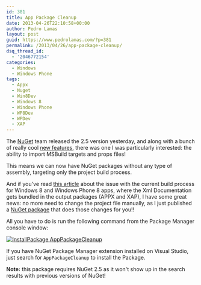 ```yaml
---
id: 381
title: App Package Cleanup
date: 2013-04-26T22:10:58+00:00
author: Pedro Lamas
layout: post
guid: https://www.pedrolamas.com/?p=381
permalink: /2013/04/26/app-package-cleanup/
dsq_thread_id:
  - '2046772154'
categories:
  - Windows
  - Windows Phone
tags:
  - Appx
  - Nuget
  - Win8Dev
  - Windows 8
  - Windows Phone
  - WP8Dev
  - WPDev
  - XAP
---
```


The [NuGet](http://nuget.org) team released the 2.5 version yesterday, and along with a bunch of really cool [new features](http://docs.nuget.org/docs/release-notes/nuget-2.5), there was one I was particularly interested: the ability to import MSBuild targets and props files!

This means we can now have NuGet packages without any type of assembly, targeting only the project build process.

And if you've read [this article](https://www.pedrolamas.com/2013/02/15/reduce-the-size-of-your-xapappx-package-time-to-take-out-the-trash/) about the issue with the current build process for Windows 8 and Windows Phone 8 apps, where the Xml Documentation gets bundled in the output packages (APPX and XAP), I have some great news: no more need to change the project file manually, as I just published a [NuGet package](https://nuget.org/packages/AppPackageCleanup) that does those changes for you!!

All you have to do is run the following command from the Package Manager console window:

[![InstallPackage AppPackageCleanup](/wp-content/uploads/2013/04/AppPackageCleanup.png)](https://nuget.org/packages/AppPackageCleanup)

If you have NuGet Package Manager extension installed on Visual Studio, just search for `AppPackageCleanup` to install the Package.

**Note:** this package requires NuGet 2.5 as it won't show up in the search results with previous versions of NuGet!
